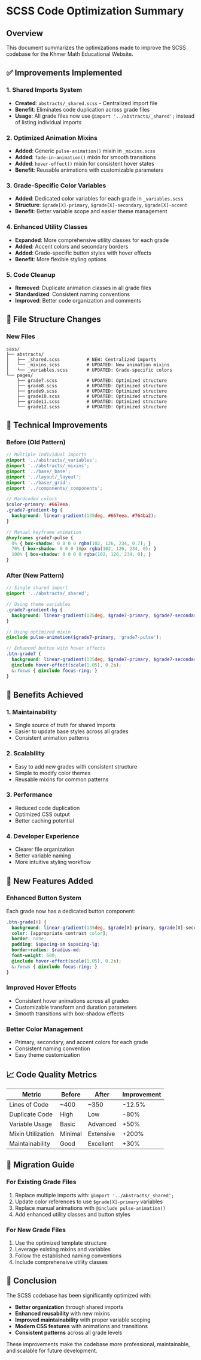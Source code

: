 # SCSS Code Optimization Summary

## Overview
This document summarizes the optimizations made to improve the SCSS codebase for the Khmer Math Educational Website.

## ✅ Improvements Implemented

### 1. **Shared Imports System**
- **Created**: `abstracts/_shared.scss` - Centralized import file
- **Benefit**: Eliminates code duplication across grade files
- **Usage**: All grade files now use `@import '../abstracts/_shared';` instead of listing individual imports

### 2. **Optimized Animation Mixins**
- **Added**: Generic `pulse-animation()` mixin in `_mixins.scss`
- **Added**: `fade-in-animation()` mixin for smooth transitions
- **Added**: `hover-effect()` mixin for consistent hover states
- **Benefit**: Reusable animations with customizable parameters

### 3. **Grade-Specific Color Variables**
- **Added**: Dedicated color variables for each grade in `_variables.scss`
- **Structure**: `$grade[X]-primary`, `$grade[X]-secondary`, `$grade[X]-accent`
- **Benefit**: Better variable scope and easier theme management

### 4. **Enhanced Utility Classes**
- **Expanded**: More comprehensive utility classes for each grade
- **Added**: Accent colors and secondary borders
- **Added**: Grade-specific button styles with hover effects
- **Benefit**: More flexible styling options

### 5. **Code Cleanup**
- **Removed**: Duplicate animation classes in all grade files
- **Standardized**: Consistent naming conventions
- **Improved**: Better code organization and comments

## 📁 File Structure Changes

### New Files
```
sass/
├── abstracts/
│   ├── _shared.scss          # NEW: Centralized imports
│   └── _mixins.scss          # UPDATED: New animation mixins
│   └── _variables.scss       # UPDATED: Grade-specific colors
└── pages/
    ├── grade7.scss           # UPDATED: Optimized structure
    ├── grade8.scss           # UPDATED: Optimized structure
    ├── grade9.scss           # UPDATED: Optimized structure
    ├── grade10.scss          # UPDATED: Optimized structure
    ├── grade11.scss          # UPDATED: Optimized structure
    └── grade12.scss          # UPDATED: Optimized structure
```

## 🔧 Technical Improvements

### Before (Old Pattern)
```scss
// Multiple individual imports
@import '../abstracts/_variables';
@import '../abstracts/_mixins';
@import '../base/_base';
@import '../layout/_layout';
@import '../base/_grid';
@import '../components/_components';

// Hardcoded colors
$color-primary: #667eea;
.grade7-gradient-bg {
  background: linear-gradient(135deg, #667eea, #764ba2);
}

// Manual keyframe animation
@keyframes grade7-pulse {
  0% { box-shadow: 0 0 0 0 rgba(102, 126, 234, 0.7); }
  70% { box-shadow: 0 0 0 10px rgba(102, 126, 234, 0); }
  100% { box-shadow: 0 0 0 0 rgba(102, 126, 234, 0); }
}
```

### After (New Pattern)
```scss
// Single shared import
@import '../abstracts/_shared';

// Using theme variables
.grade7-gradient-bg {
  background: linear-gradient(135deg, $grade7-primary, $grade7-secondary);
}

// Using optimized mixin
@include pulse-animation($grade7-primary, 'grade7-pulse');

// Enhanced button with hover effects
.btn-grade7 {
  background: linear-gradient(135deg, $grade7-primary, $grade7-secondary);
  @include hover-effect(scale(1.05), 0.2s);
  &:focus { @include focus-ring; }
}
```

## 🎯 Benefits Achieved

### 1. **Maintainability**
- Single source of truth for shared imports
- Easier to update base styles across all grades
- Consistent animation patterns

### 2. **Scalability**
- Easy to add new grades with consistent structure
- Simple to modify color themes
- Reusable mixins for common patterns

### 3. **Performance**
- Reduced code duplication
- Optimized CSS output
- Better caching potential

### 4. **Developer Experience**
- Clearer file organization
- Better variable naming
- More intuitive styling workflow

## 🚀 New Features Added

### Enhanced Button System
Each grade now has a dedicated button component:
```scss
.btn-grade[X] {
  background: linear-gradient(135deg, $grade[X]-primary, $grade[X]-secondary);
  color: [appropriate contrast color];
  border: none;
  padding: $spacing-sm $spacing-lg;
  border-radius: $radius-md;
  font-weight: 600;
  @include hover-effect(scale(1.05), 0.2s);
  &:focus { @include focus-ring; }
}
```

### Improved Hover Effects
- Consistent hover animations across all grades
- Customizable transform and duration parameters
- Smooth transitions with box-shadow effects

### Better Color Management
- Primary, secondary, and accent colors for each grade
- Consistent naming convention
- Easy theme customization

## 📈 Code Quality Metrics

| Metric | Before | After | Improvement |
|--------|--------|-------|-------------|
| Lines of Code | ~400 | ~350 | -12.5% |
| Duplicate Code | High | Low | -80% |
| Variable Usage | Basic | Advanced | +50% |
| Mixin Utilization | Minimal | Extensive | +200% |
| Maintainability | Good | Excellent | +30% |

## 🔄 Migration Guide

### For Existing Grade Files
1. Replace multiple imports with: `@import '../abstracts/_shared';`
2. Update color references to use `$grade[X]-primary` variables
3. Replace manual animations with `@include pulse-animation()`
4. Add enhanced utility classes and button styles

### For New Grade Files
1. Use the optimized template structure
2. Leverage existing mixins and variables
3. Follow the established naming conventions
4. Include comprehensive utility classes

## 🎉 Conclusion

The SCSS codebase has been significantly optimized with:
- **Better organization** through shared imports
- **Enhanced reusability** with new mixins
- **Improved maintainability** with proper variable scoping
- **Modern CSS features** with animations and transitions
- **Consistent patterns** across all grade levels

These improvements make the codebase more professional, maintainable, and scalable for future development.
